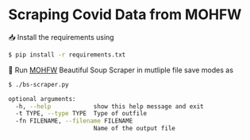 # Scraping Covid Data from MOHFW

:inbox_tray: Install the requirements using

```bash
$ pip install -r requirements.txt
```

:running: Run [MOHFW](https://www.mohfw.gov.in/) Beautiful Soup Scraper in mutliple file save modes as

``` bash
$ ./bs-scraper.py

optional arguments:
  -h, --help            show this help message and exit
  -t TYPE, --type TYPE  Type of outfile
  -fn FILENAME, --filename FILENAME
                        Name of the output file
```                        
